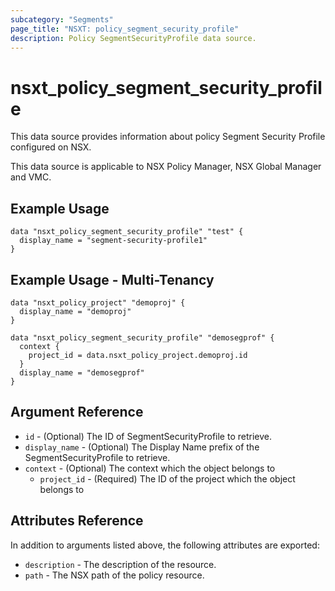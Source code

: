 ```yaml
---
subcategory: "Segments"
page_title: "NSXT: policy_segment_security_profile"
description: Policy SegmentSecurityProfile data source.
---
```


# nsxt_policy_segment_security_profile

This data source provides information about policy Segment Security Profile configured on NSX.

This data source is applicable to NSX Policy Manager, NSX Global Manager and VMC.

## Example Usage

```hcl
data "nsxt_policy_segment_security_profile" "test" {
  display_name = "segment-security-profile1"
}
```

## Example Usage - Multi-Tenancy

```hcl
data "nsxt_policy_project" "demoproj" {
  display_name = "demoproj"
}

data "nsxt_policy_segment_security_profile" "demosegprof" {
  context {
    project_id = data.nsxt_policy_project.demoproj.id
  }
  display_name = "demosegprof"
}
```

## Argument Reference

* `id` - (Optional) The ID of SegmentSecurityProfile to retrieve.
* `display_name` - (Optional) The Display Name prefix of the SegmentSecurityProfile to retrieve.
* `context` - (Optional) The context which the object belongs to
  * `project_id` - (Required) The ID of the project which the object belongs to

## Attributes Reference

In addition to arguments listed above, the following attributes are exported:

* `description` - The description of the resource.
* `path` - The NSX path of the policy resource.
